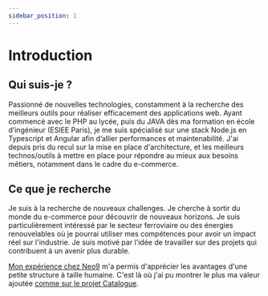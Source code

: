 ```yaml
---
sidebar_position: 1
---
```


# Introduction

## Qui suis-je ?

Passionné de nouvelles technologies, constamment à la recherche des meilleurs outils pour réaliser efficacement des applications web.
Ayant commencé avec le PHP au lycée, puis du JAVA dès ma formation en école d’ingénieur (ESIEE Paris), je me suis spécialisé sur une stack Node.js en Typescript et Angular afin d’allier performances et maintenabilité.
J'ai depuis pris du recul sur la mise en place d'architecture, et les meilleurs technos/outils à mettre en place pour répondre au mieux aux besoins métiers, notamment dans le cadre du e-commerce.

## Ce que je recherche

Je suis à la recherche de nouveaux challenges. Je cherche à sortir du monde du e-commerce pour découvrir de nouveaux horizons.
Je suis particulièrement intéressé par le secteur ferroviaire ou des énergies renouvelables où je pourrai utiliser mes compétences
pour avoir un impact réel sur l'industrie. Je suis motivé par l'idée de travailler sur des projets qui contribuent à un avenir plus durable.

[Mon expérience chez Neo9](/cv/docs/experiences/neo9) m'a permis d'apprécier les avantages d'une petite structure à taille humaine. C'est là où j'ai pu
montrer le plus ma valeur ajoutée [comme sur le projet Catalogue](/cv/docs/experiences/neo9/catalogue).
